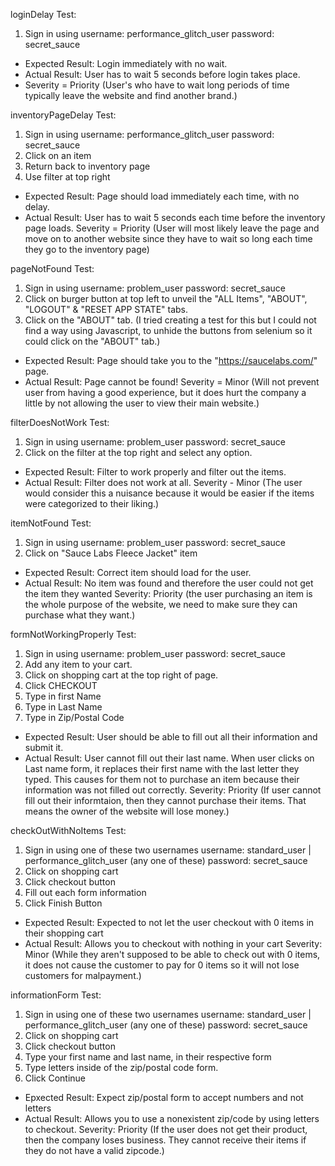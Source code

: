 loginDelay Test:
1. Sign in using
    username: performance_glitch_user
    password: secret_sauce
- Expected Result: Login immediately with no wait.
- Actual Result: User has to wait 5 seconds before login takes place.
- Severity = Priority (User's who have to wait long periods of time typically leave the website and find another brand.)


inventoryPageDelay Test:
1. Sign in using
    username: performance_glitch_user
    password: secret_sauce
2. Click on an item
3. Return back to inventory page
4. Use filter at top right
- Expected Result: Page should load immediately each time, with no delay.
- Actual Result: User has to wait 5 seconds each time before the inventory page loads.
Severity = Priority (User will most likely leave the page and move on to another website since they have to wait so long each time they go to the inventory page)


pageNotFound Test:
1. Sign in using
    username: problem_user
    password: secret_sauce
2. Click on burger button at top left to unveil the "ALL Items", "ABOUT", "LOGOUT" & "RESET APP STATE" tabs.
3. Click on the "ABOUT" tab. (I tried creating a test for this but I could not find a way using Javascript, to unhide the buttons from selenium so it could click on the "ABOUT" tab.)
- Expected Result: Page should take you to the "https://saucelabs.com/" page.
- Actual Result: Page cannot be found!
Severity = Minor (Will not prevent user from having a good experience, but it does hurt the company a little by not allowing the user to view their main website.)


filterDoesNotWork Test: 
1. Sign in using
    username: problem_user
    password: secret_sauce
2. Click on the filter at the top right and select any option.
- Expected Result: Filter to work properly and filter out the items.
- Actual Result: Filter does not work at all.
Severity - Minor (The user would consider this a nuisance because it would be easier if the items were categorized to their liking.)


itemNotFound Test:
1. Sign in using
    username: problem_user
    password: secret_sauce
2. Click on "Sauce Labs Fleece Jacket" item
- Expected Result: Correct item should load for the user.
- Actual Result: No item was found and therefore the user could not get the item they wanted
Severity: Priority (the user purchasing an item is the whole purpose of the website, we need to make sure they can purchase what they want.)


formNotWorkingProperly Test:
1. Sign in using
    username: problem_user
    password: secret_sauce
2. Add any item to your cart.
3. Click on shopping cart at the top right of page.
4. Click CHECKOUT
5. Type in first Name
6. Type in Last Name
7. Type in Zip/Postal Code
- Expected Result: User should be able to fill out all their information and submit it.
- Actual Result: User cannot fill out their last name. When user clicks on Last name form, it replaces their first name with the last letter they typed. This causes for them not to purchase an item because their information was not filled out correctly.
Severity: Priority (If user cannot fill out their informtaion, then they cannot purchase their items. That means the owner of the website will lose money.)


checkOutWithNoItems Test:
1. Sign in using one of these two usernames
    username: standard_user | performance_glitch_user (any one of these)
    password: secret_sauce
2. Click on shopping cart
3. Click checkout button
4. Fill out each form information
5. Click Finish Button
- Expected Result: Expected to not let the user checkout with 0 items in their shopping cart
- Actual Result: Allows you to checkout with nothing in your cart
Severity: Minor (While they aren't supposed to be able to check out with 0 items, it does not cause the customer to pay for 0 items so it will not lose customers for malpayment.)


informationForm Test: 
1. Sign in using one of these two usernames
    username: standard_user | performance_glitch_user (any one of these)
    password: secret_sauce
2. Click on shopping cart
3. Click checkout button
4. Type your first name and last name, in their respective form
5. Type letters inside of the zip/postal code form.
6. Click Continue
- Epxected Result: Expect zip/postal form to accept numbers and not letters
- Actual Result: Allows you to use a nonexistent zip/code by using letters to checkout.
Severity: Priority (If the user does not get their product, then the company loses business. They cannot receive their items if they do not have a valid zipcode.)